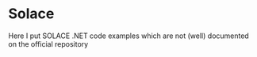 # Solace
Here I put SOLACE .NET code examples which are not (well) documented on the official repository
